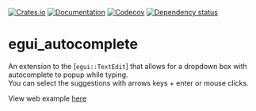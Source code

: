 [![Crates.io](https://img.shields.io/crates/v/egui_autocomplete.svg)](https://crates.io/crates/egui_autocomplete)
[![Documentation](https://docs.rs/egui_autocomplete/badge.svg)](https://docs.rs/egui_autocomplete/)
[![Codecov](https://codecov.io/github/jakehansome/egui_autocomplete/coverage.svg?branch=main)](https://codecov.io/gh/jakehansome/egui_autocomplete)
[![Dependency status](https://deps.rs/repo/github/jakehansome/egui_autocomplete/status.svg)](https://deps.rs/repo/github/jakehansome/egui_autocomplete)

# egui_autocomplete

An extension to the [`egui::TextEdit`] that allows for a dropdown box with autocomplete to popup while typing.  
You can select the suggestions with arrows keys + enter or mouse clicks.

View web example [here](https://jakehandsome.github.io/egui_autocomplete/)
